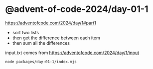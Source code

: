 # @advent-of-code-2024/day-01-1

https://adventofcode.com/2024/day/1#part1

* sort two lists
* then get the difference between each item
* then sum all the differences

input.txt comes from https://adventofcode.com/2024/day/1/input

```bash
node packages/day-01-1/index.mjs
```

